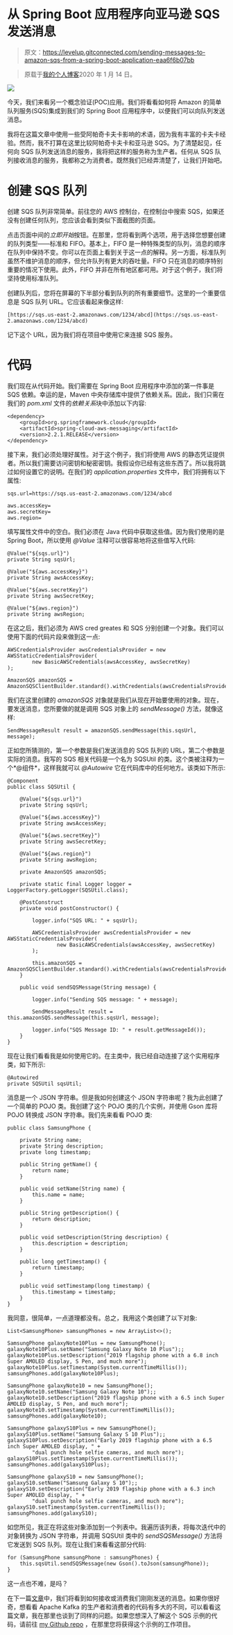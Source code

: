 # 从 Spring Boot 应用程序向亚马逊 SQS 发送消息

> 原文：<https://levelup.gitconnected.com/sending-messages-to-amazon-sqs-from-a-spring-boot-application-eaa6f6b07bb>

> 原载于[我的个人博客](https://blog.contactsunny.com/tech/sending-messages-to-amazon-sqs-from-a-spring-boot-application)2020 年 1 月 14 日。

![](img/1763ab8fd98af905343a7d7055b5a591.png)

今天，我们来看另一个概念验证(POC)应用。我们将看看如何将 Amazon 的简单队列服务(SQS)集成到我们的 Spring Boot 应用程序中，以便我们可以向队列发送消息。

我将在这篇文章中使用一些受阿帕奇卡夫卡影响的术语，因为我有丰富的卡夫卡经验。然而，我不打算在这里比较阿帕奇卡夫卡和亚马逊 SQS。为了清楚起见，任何向 SQS 队列发送消息的服务，我将把这样的服务称为生产者。任何从 SQS 队列接收消息的服务，我都称之为消费者。既然我们已经弄清楚了，让我们开始吧。

# 创建 SQS 队列

创建 SQS 队列非常简单。前往您的 AWS 控制台，在控制台中搜索 SQS，如果还没有创建任何队列，您应该会看到类似下面截图的页面。

点击页面中间的*立即开始*按钮。在那里，您将看到两个选项，用于选择您想要创建的队列类型——标准和 FIFO。基本上，FIFO 是一种特殊类型的队列，消息的顺序在队列中保持不变。你可以在页面上看到关于这一点的解释。另一方面，标准队列虽然不维护消息的顺序，但允许队列有更大的吞吐量。FIFO 只在消息的顺序特别重要的情况下使用。此外，FIFO 并非在所有地区都可用。对于这个例子，我们将坚持使用标准队列。

创建队列后，您将在屏幕的下半部分看到队列的所有重要细节。这里的一个重要信息是 SQS 队列 URL。它应该看起来像这样:

```
[https://sqs.us-east-2.amazonaws.com/1234/abcd](https://sqs.us-east-2.amazonaws.com/1234/abcd)
```

记下这个 URL，因为我们将在项目中使用它来连接 SQS 服务。

# 代码

我们现在从代码开始。我们需要在 Spring Boot 应用程序中添加的第一件事是 SQS 依赖。幸运的是，Maven 中央存储库中提供了依赖关系。因此，我们只需在我们的 *pom.xml* 文件的*依赖关系*块中添加以下内容:

```
<dependency>
    <groupId>org.springframework.cloud</groupId>
    <artifactId>spring-cloud-aws-messaging</artifactId>
    <version>2.2.1.RELEASE</version>
</dependency>
```

接下来，我们必须处理好属性。对于这个例子，我们将使用 AWS 的静态凭证提供者。所以我们需要访问密钥和秘密密钥。我假设你已经有这些东西了。所以我将跳过如何设置它的说明。在我们的 *application.properties* 文件中，我们将拥有以下属性:

```
sqs.url=https://sqs.us-east-2.amazonaws.com/1234/abcd

aws.accessKey=
aws.secretKey=
aws.region=
```

填写属性文件中的空白。我们必须在 Java 代码中获取这些值。因为我们使用的是 Spring Boot，所以使用 *@Value* 注释可以很容易地将这些值写入代码:

```
@Value("${sqs.url}")
private String sqsUrl;

@Value("${aws.accessKey}")
private String awsAccessKey;

@Value("${aws.secretKey}")
private String awsSecretKey;

@Value("${aws.region}")
private String awsRegion;
```

在这之后，我们必须为 AWS cred greates 和 SQS 分别创建一个对象。我们可以使用下面的代码片段来做到这一点:

```
AWSCredentialsProvider awsCredentialsProvider = new AWSStaticCredentialsProvider(
        new BasicAWSCredentials(awsAccessKey, awsSecretKey)
);

AmazonSQS amazonSQS = AmazonSQSClientBuilder.standard().withCredentials(awsCredentialsProvider).build();
```

我们在这里创建的 *amazonSQS* 对象就是我们从现在开始要使用的对象。现在，要发送消息，您所要做的就是调用 SQS 对象上的 *sendMessage()* 方法，就像这样:

```
SendMessageResult result = amazonSQS.sendMessage(this.sqsUrl, message);
```

正如您所猜测的，第一个参数是我们发送消息的 SQS 队列的 URL，第二个参数是实际的消息。我写的 SQS 相关代码是一个名为 SQSUtil 的类。这个类被注释为一个*@组件*，这样我就可以 *@Autowire* 它在代码库中的任何地方。该类如下所示:

```
@Component
public class SQSUtil {

    @Value("${sqs.url}")
    private String sqsUrl;

    @Value("${aws.accessKey}")
    private String awsAccessKey;

    @Value("${aws.secretKey}")
    private String awsSecretKey;

    @Value("${aws.region}")
    private String awsRegion;

    private AmazonSQS amazonSQS;

    private static final Logger logger = LoggerFactory.getLogger(SQSUtil.class);

    @PostConstruct
    private void postConstructor() {

        logger.info("SQS URL: " + sqsUrl);

        AWSCredentialsProvider awsCredentialsProvider = new AWSStaticCredentialsProvider(
                new BasicAWSCredentials(awsAccessKey, awsSecretKey)
        );

        this.amazonSQS = AmazonSQSClientBuilder.standard().withCredentials(awsCredentialsProvider).build();
    }

    public void sendSQSMessage(String message) {

        logger.info("Sending SQS message: " + message);

        SendMessageResult result = this.amazonSQS.sendMessage(this.sqsUrl, message);

        logger.info("SQS Message ID: " + result.getMessageId());
    }
}
```

现在让我们看看我是如何使用它的。在主类中，我已经自动连接了这个实用程序类，如下所示:

```
@Autowired 
private SQSUtil sqsUtil;
```

消息是一个 JSON 字符串。但是我如何创建这个 JSON 字符串呢？我为此创建了一个简单的 POJO 类。我创建了这个 POJO 类的几个实例，并使用 Gson 库将 POJO 转换成 JSON 字符串。我们先来看看 POJO 类:

```
public class SamsungPhone {

    private String name;
    private String description;
    private long timestamp;

    public String getName() {
        return name;
    }

    public void setName(String name) {
        this.name = name;
    }

    public String getDescription() {
        return description;
    }

    public void setDescription(String description) {
        this.description = description;
    }

    public long getTimestamp() {
        return timestamp;
    }

    public void setTimestamp(long timestamp) {
        this.timestamp = timestamp;
    }
}
```

我同意，很简单，一点道理都没有。总之，我用这个类创建了以下对象:

```
List<SamsungPhone> samsungPhones = new ArrayList<>();

SamsungPhone galaxyNote10Plus = new SamsungPhone();
galaxyNote10Plus.setName("Samsung Galaxy Note 10 Plus");;
galaxyNote10Plus.setDescription("2019 flagship phone with a 6.8 inch Super AMOLED display, S Pen, and much more");
galaxyNote10Plus.setTimestamp(System.currentTimeMillis());
samsungPhones.add(galaxyNote10Plus);

SamsungPhone galaxyNote10 = new SamsungPhone();
galaxyNote10.setName("Samsung Galaxy Note 10");;
galaxyNote10.setDescription("2019 flagship phone with a 6.5 inch Super AMOLED display, S Pen, and much more");
galaxyNote10.setTimestamp(System.currentTimeMillis());
samsungPhones.add(galaxyNote10);

SamsungPhone galaxyS10Plus = new SamsungPhone();
galaxyS10Plus.setName("Samsung Galaxy S 10 Plus");;
galaxyS10Plus.setDescription("Early 2019 flagship phone with a 6.5 inch Super AMOLED display, " +
        "dual punch hole selfie cameras, and much more");
galaxyS10Plus.setTimestamp(System.currentTimeMillis());
samsungPhones.add(galaxyS10Plus);

SamsungPhone galaxyS10 = new SamsungPhone();
galaxyS10.setName("Samsung Galaxy S 10");;
galaxyS10.setDescription("Early 2019 flagship phone with a 6.3 inch Super AMOLED display, " +
        "dual punch hole selfie cameras, and much more");
galaxyS10.setTimestamp(System.currentTimeMillis());
samsungPhones.add(galaxyS10);
```

如您所见，我正在将这些对象添加到一个列表中。我遍历该列表，将每次迭代中的对象转换为 JSON 字符串，并调用 SQSUtil 类中的 *sendSQSMessage()* 方法将它发送到 SQS 队列。现在让我们来看看这部分代码:

```
for (SamsungPhone samsungPhone : samsungPhones) {
    this.sqsUtil.sendSQSMessage(new Gson().toJson(samsungPhone));
}
```

这一点也不难，是吗？

在下一篇[文章](https://blog.contactsunny.com/tech/receiving-messages-from-amazon-sqs-in-a-spring-boot-application)中，我们将看到如何接收或消费我们刚刚发送的消息。如果你很好奇，想看看 Apache Kafka 的生产者和消费者的代码有多大的不同，可以看看这篇文章，我在那里也谈到了同样的问题。如果您想深入了解这个 SQS 示例的代码，请前往 [my Github repo](https://github.com/contactsunny/AmazonSQSProducerPOC) ，在那里您将获得这个示例的工作项目。